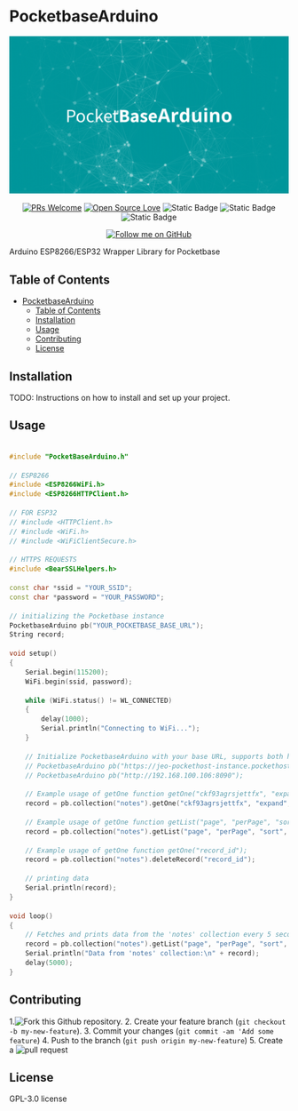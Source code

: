 # PocketbaseArduino

<div align="center">

![splash image](splash.png)


[![PRs Welcome](https://img.shields.io/badge/PRs-welcome-brightgreen.svg)](CONTRIBUTING.md)
[![Open Source Love](https://badges.frapsoft.com/os/v1/open-source.svg?v=103)](https://opensource.org/)
![Static Badge](https://img.shields.io/badge/version-v0.3.1-%2300969B?color=%2300969B&link=https%3A%2F%2Fgithub.com%2Fjeoooo%2FPocketbaseArduino%2Freleases)
![Static Badge](https://img.shields.io/badge/Pocketbase-Pocketbase?logo=pocketbase&logoColor=%23000&labelColor=%23fff&color=%23fff&link=https%3A%2F%2Fpocketbase.io%2F)
![Static Badge](https://img.shields.io/badge/Arduino-Arduino?logo=arduino&logoColor=%23fff&labelColor=%2300969B&color=%2300969B&link=https%3A%2F%2Fpocketbase.io%2F)
</div>

<div align="center">

[![Follow me on GitHub](https://img.shields.io/github/followers/jeoooo?label=Follow&style=social)](https://github.com/jeoooo)

</div>

Arduino ESP8266/ESP32 Wrapper Library for Pocketbase

## Table of Contents

- [PocketbaseArduino](#pocketbasearduino)
  - [Table of Contents](#table-of-contents)
  - [Installation](#installation)
  - [Usage](#usage)
  - [Contributing](#contributing)
  - [License](#license)

## Installation

TODO: Instructions on how to install and set up your project.

## Usage

```cpp

#include "PocketBaseArduino.h"

// ESP8266
#include <ESP8266WiFi.h>
#include <ESP8266HTTPClient.h>

// FOR ESP32
// #include <HTTPClient.h>
// #include <WiFi.h>
// #include <WiFiClientSecure.h>

// HTTPS REQUESTS
#include <BearSSLHelpers.h>

const char *ssid = "YOUR_SSID";
const char *password = "YOUR_PASSWORD";

// initializing the Pocketbase instance
PocketbaseArduino pb("YOUR_POCKETBASE_BASE_URL");
String record;

void setup()
{
    Serial.begin(115200);
    WiFi.begin(ssid, password);

    while (WiFi.status() != WL_CONNECTED)
    {
        delay(1000);
        Serial.println("Connecting to WiFi...");
    }

    // Initialize PocketbaseArduino with your base URL, supports both http and https
    // PocketbaseArduino pb("https://jeo-pockethost-instance.pockethost.io");
    // PocketbaseArduino pb("http://192.168.100.106:8090");

    // Example usage of getOne function getOne("ckf93agrsjettfx", "expand", "fields"), if expand or fields are empty place nullptr
    record = pb.collection("notes").getOne("ckf93agrsjettfx", "expand", "fields");

    // Example usage of getOne function getList("page", "perPage", "sort", "filter", "skipTotal", "expand", "fields"), if expand or fields are empty place nullptr
    record = pb.collection("notes").getList("page", "perPage", "sort", "filter", "skipTotal", "expand", "fields");

    // Example usage of getOne function getOne("record_id");
    record = pb.collection("notes").deleteRecord("record_id");

    // printing data
    Serial.println(record);
}

void loop()
{
    // Fetches and prints data from the 'notes' collection every 5 seconds
    record = pb.collection("notes").getList("page", "perPage", "sort", "filter", "skipTotal", "expand", "fields");
    Serial.println("Data from 'notes' collection:\n" + record);
    delay(5000);
}

```

## Contributing

1.![Fork](https://github.com/jeoooo/PocketbaseArduino/fork) this Github repository.
2. Create your feature branch (`git checkout -b my-new-feature`).
3. Commit your changes (`git commit -am 'Add some feature`)
4. Push to the branch (`git push origin my-new-feature`)
5. Create a ![pull request](https://github.com/jeoooo/PocketbaseArduino/pulls)

## License

GPL-3.0 license
